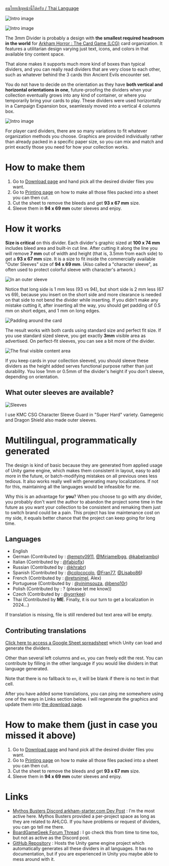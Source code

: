 [คนไทยเชิญหน้านี้ได้ครับ / Thai Language](./divider/th)

![Intro image](../../../static/image/documentation/divider/head1.webp)

![Intro image](../../../static/image/documentation/divider/head2.webp)

The 3mm Divider is probably a design with **the smallest required headroom in the world** for [Arkham Horror : The Card Game (LCG)](https://www.fantasyflightgames.com/en/products/arkham-horror-the-card-game/) card organization. It features a utilitarian design varying just text, icons, and colors in that available tiny content space.

That alone makes it supports much more kind of boxes than typical dividers, and you can really read dividers that are very close to each other, such as whatever behind the 3 cards thin Ancient Evils encounter set.

You do not have to decide on the orientation as they have **both vertical and horizontal orientations in one**, future-proofing the dividers when your collection eventually grows into any kind of container, or where you temporarily bring your cards to play. These dividers were used horizontally in a Campaign Expansion box, seamlessly moved into a vertical 4 columns box.

![Intro image](../../../static/image/documentation/divider/head3.webp)

For player card dividers, there are so many variations to fit whatever organization methods you choose. Graphics are provided individually rather than already packed in a specific paper size, so you can mix and match and print exactly those you need for how your collection works.

# How to make them

1. Go to [Download page](./divider/download) and hand pick all the desired divider files you want.
2. Go to [Printing page](./divider/print) on how to make all those files packed into a sheet you can then cut.
3. Cut the sheet to remove the bleeds and get **93 x 67 mm** size.
4. Sleeve them in **94 x 69 mm** outer sleeves and enjoy.

# How it works

**Size is critical** on this divider. Each divider's graphic sized at **100 x 74 mm** includes bleed area and built-in cut line. After cutting it along the line you will remove **7 mm** out of width and height (that is, 3.5mm from each side) to get a **93 x 67 mm** size. It is a size to fit inside the commercially available "Outer Sleeves" size of **94 x 69 mm**. (Also called a "character sleeve", as often used to protect colorful sleeve with character's artwork.)

![In an outer sleeve](../../../static/image/documentation/divider/how1.webp)

Notice that long side is 1 mm less (93 vs 94), but short side is 2 mm less (67 vs 69), because you insert on the short side and more clearance is needed on that side to not bend the divider while inserting. If you didn't make any mistake cutting it, after inserting all the way, you should get padding of 0.5 mm on short edges, and 1 mm on long edges.

![Padding around the card](../../../static/image/documentation/divider/in-sleeve.webp)

The result works with both cards using standard size and perfect fit size. If you use standard sized sleeve, you get exactly **3mm** visible area as advertised. On perfect-fit sleeves, you can see a bit more of the divider.

![The final visible content area](../../../static/image/documentation/divider/sleeve-height.webp)

If you keep cards in your collection sleeved, you should sleeve these dividers as the height added serves functional purpose rather than just durability. You lose 1mm or 0.5mm of the divider's height if you don't sleeve, depending on orientation.

## What outer sleeves are available?

![Sleeves](../../../static/image/documentation/divider/sleeves.webp)

I use KMC CSG Character Sleeve Guard in "Super Hard" variety. Gamegenic and Dragon Shield also made outer sleeves.

# Multilingual, programmatically generated

The design is kind of basic because they are generated from applied usage of Unity game engine, which makes them consistent in layout, easy to add more in the future, or batch-modifying mistakes on all previous ones less tedious. It also works really well with generating many localizations. If not for this, maintaining all the languages would be infeasible for me.

Why this is an advantage for **you**? When you choose to go with any divider, you probably don't want the author to abandon the project some time in the future as you want your collection to be consistent and remaking them just to switch brand could be a pain. This project has low maintenance cost on my side, it equals better chance that the project can keep going for long time.

## Languages

- English
- German (Contributed by : [@empty0911](https://boardgamegeek.com/user/empty0911), [@Miriamelbgg](https://boardgamegeek.com/user/Miriamelbgg), [@kabelrambo](https://boardgamegeek.com/user/kabelrambo))
- Italian (Contributed by : [@fabioflx](https://boardgamegeek.com/user/fabioflx))
- Russian (Contributed by : [@khrabr](https://boardgamegeek.com/user/khrabr))
- Spanish (Contributed by : [@colococolo](https://boardgamegeek.com/user/colococolo), [@Fran77](https://boardgamegeek.com/user/Fran77), [@Lisabo86](https://boardgamegeek.com/user/Lisabo86))
- French (Contributed by : [@retsnimel](https://boardgamegeek.com/user/retsnimel), Alex)
- Portuguese (Contributed by : [@vinimsouza](https://boardgamegeek.com/user/vinimsouza), [@benq10r](https://boardgamegeek.com/user/benq10r))
- Polish (Contributed by : ? (please let me know))
- Czech (Contributed by : [@yorrkee](https://boardgamegeek.com/user/yorrkee))
- Thai (Contributed by **ME**. Finally, it is our turn to get a localization in 2024...)

If translation is missing, file is still rendered but text area will be empty.

## Contributing translations

[Click here to access a Google Sheet spreadsheet](https://docs.google.com/spreadsheets/d/1jA8786alNXLDSA-LVSh4HzJ6gza1JqO1_XyImz7ncaE/edit) which Unity can load and generate the dividers.

Other than several left columns and `en`, you can freely edit the rest. You can contribute by filling in the other language if you would like dividers in that language generated.

Note that there is no fallback to `en`, it will be blank if there is no text in that cell.

After you have added some translations, you can ping me somewhere using one of the ways in Links section below. I will regenerate the graphics and update them into [the download page](./divider/download).

# How to make them (just in case you missed it above)

1. Go to [Download page](./divider/download) and hand pick all the desired divider files you want.
2. Go to [Printing page](./divider/print) on how to make all those files packed into a sheet you can then cut.
3. Cut the sheet to remove the bleeds and get **93 x 67 mm** size.
4. Sleeve them in **94 x 69 mm** outer sleeves and enjoy.

# Links

- [Mythos Busters Discord arkham-starter.com Dev Post](https://discord.com/channels/225349059689447425/1203293837389209650) : I'm the most active here. Mythos Busters provided a per-project space as long as they are related to AHLCG. If you have problems or request of dividers, you can go tell me there.
- [BoardGameGeek Forum Thread](https://boardgamegeek.com/thread/2766339) : I go check this from time to time too, but not as active as the Discord post.
- [GitHub Repository](https://github.com/5argon/AHLCG3mmDivider) : Hosts the Unity game engine project which automatically generates all these dividers in all languages. It has no documentation, but if you are experienced in Unity you maybe able to mess around with it.
